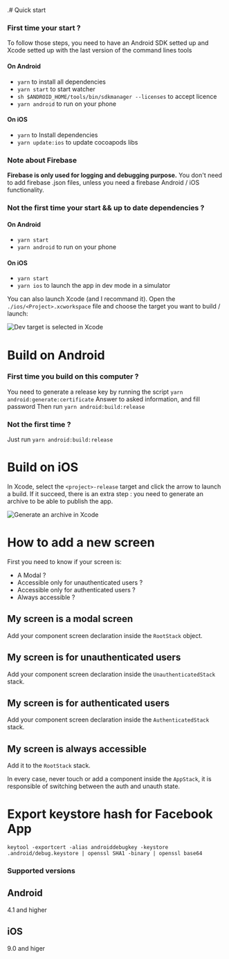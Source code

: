 .# Quick start

### First time your start ?
To follow those steps, you need to have an Android SDK setted up and Xcode setted up with the last version of the command lines tools

#### On Android
  - `yarn` to install all dependencies
  - `yarn start` to start watcher
  - `sh $ANDROID_HOME/tools/bin/sdkmanager --licenses` to accept licence
  - `yarn android` to run on your phone

#### On iOS
  - `yarn` to Install dependencies
  - `yarn update:ios` to update cocoapods libs

### Note about Firebase

**Firebase is only used for logging and debugging purpose.**
You don't need to add firebase .json files, unless you need a firebase Android / iOS functionality.

### Not the first time your start && up to date dependencies ?
#### On Android

  - `yarn start`
  - `yarn android` to run on your phone

#### On iOS
  - `yarn start`
  - `yarn ios` to launch the app in dev mode in a simulator

  You can also launch Xcode (and I recommand it).
  Open the `./ios/<Project>.xcworkspace` file and choose the target you want to build / launch:

  ![Dev target is selected in Xcode](./doc/target.png)


# Build on Android

### First time you build on this computer ?
You need to generate a release key by running the script `yarn android:generate:certificate`
Answer to asked information, and fill password
Then run `yarn android:build:release`

### Not the first time ?
Just run `yarn android:build:release`

# Build on iOS

In Xcode, select the `<project>-release` target and click the arrow to launch a build.
If it succeed, there is an extra step : you need to generate an archive to be able to publish the app.

![Generate an archive in Xcode](./doc/archive.gif)

# How to add a new screen

First you need to know if your screen is:
- A Modal ?
- Accessible only for unauthenticated users ?
- Accessible only for authenticated users ?
- Always accessible ?

## My screen is a modal screen
Add your component screen declaration inside the `RootStack` object.

## My screen is for unauthenticated users
Add your component screen declaration inside the `UnauthenticatedStack` stack.

## My screen is for authenticated users
Add your component screen declaration inside the `AuthenticatedStack` stack.

## My screen is always accessible
Add it to the `RootStack` stack.

In every case, never touch or add a component inside the `AppStack`, it is responsible of switching between the auth and unauth state.

# Export keystore hash for Facebook App

```keytool -exportcert -alias androiddebugkey -keystore .android/debug.keystore | openssl SHA1 -binary | openssl base64```

### Supported versions

## Android

4.1 and higher

## iOS

9.0 and higer
